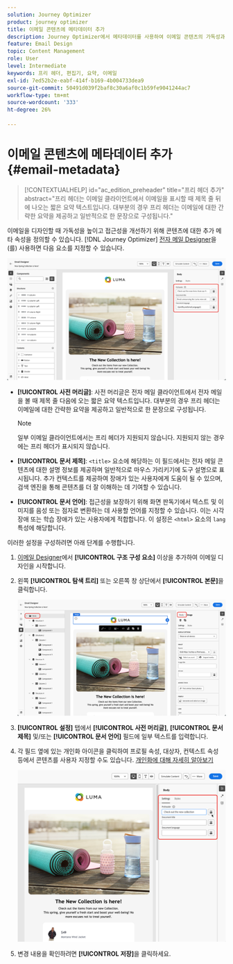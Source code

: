 ```yaml
---
solution: Journey Optimizer
product: journey optimizer
title: 이메일 콘텐츠에 메타데이터 추가
description: Journey Optimizer에서 메타데이터를 사용하여 이메일 콘텐츠의 가독성과 접근성을 개선하는 방법을 알아봅니다
feature: Email Design
topic: Content Management
role: User
level: Intermediate
keywords: 프리 헤더, 편집기, 요약, 이메일
exl-id: 7ed52b2e-eabf-414f-b169-4b004733dea9
source-git-commit: 50491d039f2baf8c30a6af0c1b59fe9041244ac7
workflow-type: tm+mt
source-wordcount: '333'
ht-degree: 26%

---
```


# 이메일 콘텐츠에 메타데이터 추가 {#email-metadata}

>[!CONTEXTUALHELP]
>id="ac_edition_preheader"
>title="프리 헤더 추가"
>abstract="프리 헤더는 이메일 클라이언트에서 이메일을 표시할 때 제목 줄 뒤에 나오는 짧은 요약 텍스트입니다. 대부분의 경우 프리 헤더는 이메일에 대한 간략한 요약을 제공하고 일반적으로 한 문장으로 구성됩니다."

이메일을 디자인할 때 가독성을 높이고 접근성을 개선하기 위해 콘텐츠에 대한 추가 메타 속성을 정의할 수 있습니다. [!DNL Journey Optimizer] [전자 메일 Designer](get-started-email-design.md)을(를) 사용하면 다음 요소를 지정할 수 있습니다.

![](assets/email_body_settings_ex.png)

* **[!UICONTROL 사전 머리글]**: 사전 머리글은 전자 메일 클라이언트에서 전자 메일을 볼 때 제목 줄 다음에 오는 짧은 요약 텍스트입니다. 대부분의 경우 프리 헤더는 이메일에 대한 간략한 요약을 제공하고 일반적으로 한 문장으로 구성됩니다.

  >[!NOTE]
  >
  >일부 이메일 클라이언트에서는 프리 헤더가 지원되지 않습니다. 지원되지 않는 경우에는 프리 헤더가 표시되지 않습니다.

* **[!UICONTROL 문서 제목]**: `<title>` 요소에 해당하는 이 필드에서는 전자 메일 콘텐츠에 대한 설명 정보를 제공하며 일반적으로 마우스 가리키기에 도구 설명으로 표시됩니다. 추가 컨텍스트를 제공하여 장애가 있는 사용자에게 도움이 될 수 있으며, 검색 엔진을 통해 콘텐츠를 더 잘 이해하는 데 기여할 수 있습니다.

* **[!UICONTROL 문서 언어]**: 접근성을 보장하기 위해 화면 판독기에서 텍스트 및 이미지를 음성 또는 점자로 변환하는 데 사용할 언어를 지정할 수 있습니다. 이는 시각 장애 또는 학습 장애가 있는 사용자에게 적합합니다. 이 설정은 `<html>` 요소의 `lang` 특성에 해당합니다.

이러한 설정을 구성하려면 아래 단계를 수행합니다.

1. [이메일 Designer](content-from-scratch.md)에서 **[!UICONTROL 구조 구성 요소]** 이상을 추가하여 이메일 디자인을 시작합니다.

1. 왼쪽 **[!UICONTROL 탐색 트리]** 또는 오른쪽 창 상단에서 **[!UICONTROL 본문]**&#x200B;을 클릭합니다.

   ![](assets/email_body.png)

1. **[!UICONTROL 설정]** 탭에서 **[!UICONTROL 사전 머리글]**, **[!UICONTROL 문서 제목]** 및/또는 **[!UICONTROL 문서 언어]** 필드에 일부 텍스트를 입력합니다.

1. 각 필드 옆에 있는 개인화 아이콘을 클릭하여 프로필 속성, 대상자, 컨텍스트 속성 등에서 콘텐츠를 사용자 지정할 수도 있습니다. [개인화에 대해 자세히 알아보기](../personalization/personalization-build-expressions.md)

   ![](assets/email_body_settings.png)

1. 변경 내용을 확인하려면 **[!UICONTROL 저장]**&#x200B;을 클릭하세요.
